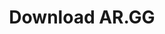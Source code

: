 ---
layout: redirect
permalink: /app
title: Download AR.GG 
description: glhf
redirect_url: https://testflight.apple.com/join/vFGg9Mn9
mixpanel_eventname: App Download
---